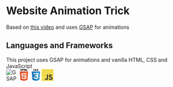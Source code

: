 # Website Animation Trick
Based on [this video](https://youtu.be/sN93DRYkCO8) and uses [GSAP](https://greensock.com/gsap/) for animations

## Languages and Frameworks
This project uses GSAP for animations and vanilla HTML, CSS and JavaScript \
<img align="left" alt="GSAP" width="32px" src="https://greensock.com/uploads/monthly_2020_03/tweenmax.png.cf27916e926fbb328ff214f66b4c8429.png" />
<img align="left" alt="HTML5" width="32px" src="https://raw.githubusercontent.com/github/explore/80688e429a7d4ef2fca1e82350fe8e3517d3494d/topics/html/html.png" />
<img align="left" alt="CSS3" width="32px" src="https://raw.githubusercontent.com/github/explore/80688e429a7d4ef2fca1e82350fe8e3517d3494d/topics/css/css.png" />
<img align="left" alt="JavaScript" width="32px" src="https://raw.githubusercontent.com/github/explore/80688e429a7d4ef2fca1e82350fe8e3517d3494d/topics/javascript/javascript.png" />


